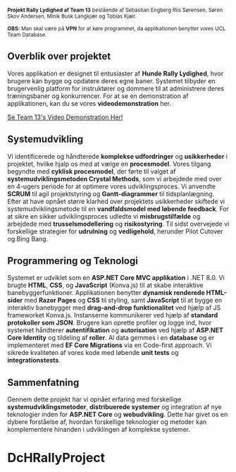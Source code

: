 <sub>**Projekt Rally Lydighed af Team 13** bestående af Sebastian Engberg Riis Sørensen, Søren Skov Andersen, Minik Busk Langkjær og Tobias Kjær.</sub>

<sub>**OBS:** Man skal være på **VPN** for at køre programmet, da applikationen benytter vores UCL Team Database.</sub>

## **Overblik over projektet**

Vores applikation er designet til entusiaster af **Hunde Rally Lydighed**, hvor brugere kan bygge og opdatere deres egne baner. Systemet tilbyder en brugervenlig platform for instruktører og dommere til at administrere deres træningsbaner og konkurrencer. For at se en demonstration af applikationen, kan du se vores **videodemonstration** her.

[Se Team 13's Video Demonstration Her!](https://drive.google.com/file/d/19OH9zweXwlnJ_ADzK0mOfgE-FV8ogAuh/view?usp=sharing)

## **Systemudvikling**

Vi identificerede og håndterede **komplekse udfordringer** og **usikkerheder** i projektet, hvilke hjalp os med at vælge en **procesmodel**. Vores tilgang begyndte med **cyklisk procesmodel**, der førte til valget af **systemudviklingsmetoden Crystal Methods**, som vi arbejdede med over en 4-ugers periode for at optimere vores udviklingsproces. Vi anvendte **SCRUM** til agil projektstyring og **Gantt-diagrammer** til tidsplanlægning. Efter at have opnået større klarhed over projektets usikkerheder skiftede vi systemudviklingsmetode til en **vandfaldsmodel med løbende feedback**. For at sikre en sikker udviklingsproces udledte vi **misbrugstilfælde** og arbejdede med **trusselsmodellering** og **risikostyring**. Til sidst overvejede vi forskellige strategier for **udrulning** og **vedligehold**, herunder Pilot Cutover og Bing Bang.

## **Programmering og Teknologi**

Systemet er udviklet som en **ASP.NET Core MVC applikation** i .NET 8.0. Vi brugte **HTML**, **CSS**, og **JavaScript** (Konva.js) til at skabe interaktive banebyggerfunktioner. Applikationen benytter **dynamisk renderede HTML-sider** med **Razor Pages** og **CSS** til styling, samt **JavaScript** til at bygge en interaktiv banebygger med **drag-and-drop funktionalitet** ved hjælp af JS frameworket Konva.js. Instanserne kommunikerer ved hjælp af **standard protokoller som JSON**. Brugere kan oprette profiler og logge ind, hvor systemet håndterer **autentifikation** og **autorisation** ved hjælp af **ASP.NET Core Identity** og tildeling af **roller**. Al data gemmes i en **database** og er implementeret med **EF Core Migrations** via en Code-first approach. Vi sikrede kvaliteten af vores kode med løbende **unit tests** og **integrationstests**.

## **Sammenfatning**

Gennem dette projekt har vi opnået erfaring med forskellige **systemudviklingsmetoder**, **distribuerede systemer** og integration af nye teknologier inden for **ASP.NET Core** og **webudvikling**. Dette har givet os en dybere forståelse af, hvordan forskellige teknologier og metoder kan komplementere hinanden i udviklingen af komplekse systemer.
# DcHRallyProject

